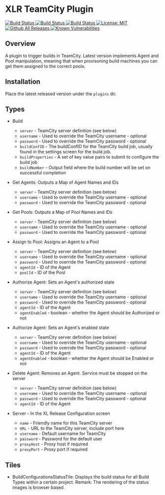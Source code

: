 # XLR TeamCity Plugin

[![Build Status][xlr-teamcity-plugin-travis-image] ][xlr-teamcity-plugin-travis-url]
[![Build Status][xlr-teamcity-plugin-codacy-image] ][xlr-teamcity-plugin-codacy-url]
[![Build Status][xlr-teamcity-plugin-code-climate-image] ][xlr-teamcity-plugin-code-climate-url]
[![License: MIT][xlr-teamcity-plugin-license-image] ][xlr-teamcity-plugin-license-url]
[![Github All Releases][xlr-teamcity-plugin-downloads-image] ](<>)
[![Known Vulnerabilities][xlr-teamcity-plugin-snyk-image] ][xlr-teamcity-plugin-snyk-url]

## Overview

A plugin to trigger builds in TeamCity. Latest version implements Agent and Pool manipulation, meaning that when provisoning build machines you can get them assigned to the correct pools.

## Installation

Place the latest released version under the `plugins` dir.

## Types

-   Build

    -   `server` - TeamCity server definition (see below)
    -   `username` - Used to override the TeamCity username - optional
    -   `password` - Used to override the TeamCity password - optional
    -   `buildConfID` - The buildConfID for the TeamCity build job, usually found in the settings screen for the build job.
    -   `buildProperties` - A set of key value pairs to submit to configure the build job
    -   `buildNumber` - Output field where the build number will be set on successful completion

-   Get Agents:
    Outputs a Map of Agent Names and IDs

    -   `server` - TeamCity server definition (see below)
    -   `username` - Used to override the TeamCity username - optional
    -   `password` - Used to override the TeamCity password - optional

-   Get Pools:
    Outputs a Map of Pool Names and IDs

    -   `server` - TeamCity server definition (see below)
    -   `username` - Used to override the TeamCity username - optional
    -   `password` - Used to override the TeamCity password - optional

-   Assign to Pool:
    Assigns an Agent to a Pool

    -   `server` - TeamCity server definition (see below)
    -   `username` - Used to override the TeamCity username - optional
    -   `password` - Used to override the TeamCity password - optional
    -   `agentId` - ID of the Agent
    -   `poolId` - ID of the Pool

-   Authorize Agent:
    Sets an Agent's authorized state

    -   `server` - TeamCity server definition (see below)
    -   `username` - Used to override the TeamCity username - optional
    -   `password` - Used to override the TeamCity password - optional
    -   `agentId` - ID of the Agent
    -   `agentEnabled` - boolean - whether the Agent should be Authorized or not

-   Authorize Agent:
    Sets an Agent's enabled state

    -   `server` - TeamCity server definition (see below)
    -   `username` - Used to override the TeamCity username - optional
    -   `password` - Used to override the TeamCity password - optional
    -   `agentId` - ID of the Agent
    -   `agentEnabled` - boolean - whether the Agent should be Enabled or not

-   Delete Agent:
    Removes an Agent. Service must be stopped on the server

    -   `server` - TeamCity server definition (see below)
    -   `username` - Used to override the TeamCity username - optional
    -   `password` - Used to override the TeamCity password - optional
    -   `agentId` - ID of the Agent

-   Server - In the XL Release Configuration screen
    -   `name` - Friendly name for this TeamCity server
    -   `URL` - URL to the TeamCity server, include port here
    -   `username` - Default username for TeamCity
    -   `password` - Password for the default user
    -   `proxyHost` - Proxy host if required
    -   `proxyPort` - Proxy port if required

## Tiles

-   BuildConfigurationsStatusTile: Displays the build status for all Build Types within a certain project. Remark: The rendering of the status images is browser based.


[xlr-teamcity-plugin-travis-image]: https://travis-ci.org/xebialabs-community/xlr-teamcity-plugin.svg?branch=master

[xlr-teamcity-plugin-travis-url]: https://travis-ci.org/xebialabs-community/xlr-teamcity-plugin

[xlr-teamcity-plugin-codacy-image]: https://api.codacy.com/project/badge/Grade/bfdb81824a9c47bea2b3a4b62b120c52

[xlr-teamcity-plugin-codacy-url]: https://www.codacy.com/app/xebialabs-community/xlr-teamcity-plugin

[xlr-teamcity-plugin-code-climate-image]: https://codeclimate.com/github/xebialabs-community/xlr-teamcity-plugin/badges/gpa.svg

[xlr-teamcity-plugin-code-climate-url]: https://codeclimate.com/github/xebialabs-community/xlr-teamcity-plugin

[xlr-teamcity-plugin-license-image]: https://img.shields.io/badge/License-MIT-yellow.svg

[xlr-teamcity-plugin-license-url]: https://opensource.org/licenses/MIT

[xlr-teamcity-plugin-downloads-image]: https://img.shields.io/github/downloads/xebialabs-community/xlr-teamcity-plugin/total.svg

[xlr-teamcity-plugin-snyk-image]: https://snyk.io/test/github/xebialabs-community/xlr-teamcity-plugin/badge.svg

[xlr-teamcity-plugin-snyk-url]: https://snyk.io/test/github/xebialabs-community/xlr-teamcity-plugin
